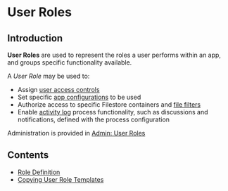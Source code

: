 # User Roles

## Introduction

**User Roles** are used to represent the roles a user performs within an app, and groups specific functionality available.

A *User Role* may be used to:

- Assign [user access controls](/help/admin_reference/user_access_controls/0_introduction)
- Set specific [app configurations](/help/admin_reference/app_configurations/0_introduction) to be used
- Authorize access to specific Filestore containers and [file filters](/help/admin_reference/file_filters/0_introduction)
- Enable [activity log](/help/admin_reference/activity_log/0_introduction) process functionality, such as discussions and notifications, defined with the process configuration

Administration is provided in [Admin: User Roles](/admin/user_roles)

## Contents

- [Role Definition](role_definition)
- [Copying User Role Templates](copying_user_role_templates)
